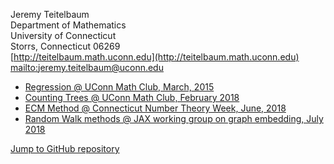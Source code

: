 Jeremy Teitelbaum   
Department of Mathematics   
University of Connecticut   
Storrs, Connecticut 06269   
[http://teitelbaum.math.uconn.edu](http://teitelbaum.math.uconn.edu)  
[mailto:jeremy.teitelbaum@uconn.edu](mailto:jeremy.teitelbaum@uconn.edu)  

- [Regression @ UConn Math Club, March, 2015](./MathTalk.ipynb)
- [Counting Trees @ UConn Math Club, February 2018](./talk.pdf)
- [ECM Method @ Connecticut Number Theory Week, June, 2018](./ctnt2018.pdf) 
- [Random Walk methods @ JAX working group on graph embedding, July 2018](./graphE.pdf)


[Jump to GitHub repository](http://github.uconn.edu/jet08013/Talks.git)
